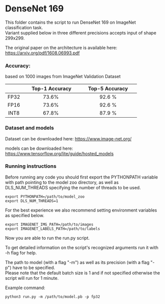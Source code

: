 # DenseNet 169


This folder contains the script to run DenseNet 169 on ImageNet classification task.\
Variant supplied below in three different precisions accepts input of shape 299x299.

The original paper on the architecture is available here: https://arxiv.org/pdf/1608.06993.pdf


### Accuracy:

based on 1000 images from ImageNet Validation Dataset

|   | &nbsp;&nbsp;&nbsp;&nbsp; Top-1 Accuracy&nbsp;&nbsp;&nbsp;&nbsp;  |&nbsp;&nbsp;&nbsp;&nbsp; Top-5 Accuracy &nbsp;&nbsp;&nbsp;&nbsp; |
|:---:|:---:|:---:|
| FP32  | 73.6%  | 92.6 %  |
| FP16  | 73.6%  | 92.6 %  |
| INT8  | 67.8%  | 87.9 %  |



### Dataset and models

Dataset can be downloaded here: https://www.image-net.org/

models can be downloaded here: https://www.tensorflow.org/lite/guide/hosted_models

### Running instructions

Before running any code you should first export the PYTHONPATH variable with path pointing to the model zoo directory,
as well as DLS_NUM_THREADS specifying the number of threads to be used.

```
export PYTHONPATH=/path/to/model_zoo
export DLS_NUM_THREADS=1
```

For the best experience we also recommend setting environment variables as specified below.

```
export IMAGENET_IMG_PATH=/path/to/images
export IMAGENET_LABELS_PATH=/path/to/labels
```

Now you are able to run the run.py script. 

To get detailed information on the script's recognized arguments run it with -h flag for help.

The path to model (with a flag "-m") as well as its precision (with a flag "-p") have to be specified.\
Please note that the default batch size is 1 and if not specified otherwise the script will run for 1 minute.


Example command: 

```
python3 run.py -m /path/to/model.pb -p fp32
```
